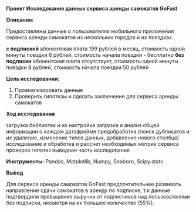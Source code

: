 **Проект Исследование данных сервиса аренды самокатов GoFast**

**Описание:**

Предоставлены данные о пользователях мобильного приложения сервиса аренды самокатов из нескольких городов и их поездках.

**с подпиской**
абонентская плата 199 рублей в месяц,
стоимость одной минуты поездки 6 рублей,
стоимость начала поездки - бесплатно
**без подписки**
абонентская плата отсутствует,
стоимость одной минуты поездки 8 рублей,
стоимость начала поездки 50 рублей

**Цель исследования:**

1. Проанализировать данные
2. Проверить гипотезы и сделать заключение для сервиса аренды самокатов

**Ход исследования**

загрузка библиотек и их настройка
загрузка и анализ общей информации о каждом датафрейме
предобработка (поиск дубликатов и их удаление, изменение типов данных, добавление нового столбца)
исследование и обработка и рассчет необходимых метрик сервиса
проверка гипотез
выводная часть исследования

**Инструменты:**
Pandas, Matplotlib, Numpy, Seaborn, Scipy.stats

**Вывод**

Для сервиса аренды самокатов GoFast предпочтительнее развивать направление сдачи самокатов в аренду по подписке, т.к данные подтвердили превышение выручки от подписчиков над пользователями без подписки, несмотря на их большее количество (55%).
